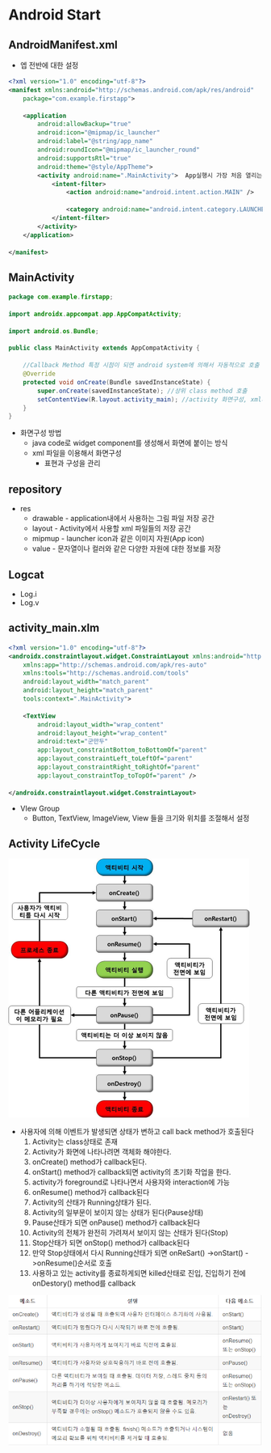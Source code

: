 # Android Start

## AndroidManifest.xml

* 엡 전반에 대한 설정

```xml
<?xml version="1.0" encoding="utf-8"?>
<manifest xmlns:android="http://schemas.android.com/apk/res/android"
    package="com.example.firstapp">

    <application
        android:allowBackup="true"
        android:icon="@mipmap/ic_launcher"
        android:label="@string/app_name"
        android:roundIcon="@mipmap/ic_launcher_round"
        android:supportsRtl="true"
        android:theme="@style/AppTheme">
        <activity android:name=".MainActivity">  App실행시 가장 처음 열리는 화면
            <intent-filter>
                <action android:name="android.intent.action.MAIN" />

                <category android:name="android.intent.category.LAUNCHER" />
            </intent-filter>
        </activity>
    </application>

</manifest>
```



## MainActivity

```java
package com.example.firstapp;

import androidx.appcompat.app.AppCompatActivity;

import android.os.Bundle;

public class MainActivity extends AppCompatActivity {

    //Callback Method 특정 시점이 되면 android system에 의해서 자동적으로 호출 =>해당 class에 instance가 생성될떄
    @Override
    protected void onCreate(Bundle savedInstanceState) {
        super.onCreate(savedInstanceState); //상위 class method 호출
        setContentView(R.layout.activity_main); //activity 화면구성, xml파일이름은 무조건 소문자여야한다
    }
}

```

* 화면구성 방법
  * java code로 widget component를 생성해서 화면에 붙이는 방식
  * xml 파일을 이용해서 화면구성
    * 표현과 구성을 관리

## repository

* res
  * drawable - application내에서 사용하는 그림 파일 저장 공간
  * layout - Activity에서 사용할 xml 파일들의 저장 공간
  * mipmup - launcher icon과 같은 이미지 자원(App icon)
  * value - 문자열이나 컬러와 같은 다양한 자원에 대한 정보를 저장

## Logcat

* Log.i
* Log.v

## activity_main.xlm

```xml
<?xml version="1.0" encoding="utf-8"?>
<androidx.constraintlayout.widget.ConstraintLayout xmlns:android="http://schemas.android.com/apk/res/android"
    xmlns:app="http://schemas.android.com/apk/res-auto"
    xmlns:tools="http://schemas.android.com/tools"
    android:layout_width="match_parent"
    android:layout_height="match_parent"
    tools:context=".MainActivity">

    <TextView
        android:layout_width="wrap_content"
        android:layout_height="wrap_content"
        android:text="군만두"
        app:layout_constraintBottom_toBottomOf="parent"
        app:layout_constraintLeft_toLeftOf="parent"
        app:layout_constraintRight_toRightOf="parent"
        app:layout_constraintTop_toTopOf="parent" />

</androidx.constraintlayout.widget.ConstraintLayout>
```

* VIew Group 
  * Button, TextView, ImageView, View 들을 크기와 위치를 조절해서 설정

## Activity LifeCycle

<img src="image/2-4-1-1.jpg" alt="img" style="zoom:50%;" /> 

* 사용자에 의해 이벤트가 발생되면 상태가 변하고 call back method가 호출된다
  1. Activity는 class상태로 존재
  2. Activity가 화면에 나타나려면 객체화 해야한다.
  3. onCreate() method가 callback된다.
  4. onStart() method가 callback되면 activity의 초기화 작업을 한다.
  5. activity가 foreground로 나타나면서 사용자와 interaction에 가능
  6. onResume() method가 callback된다
  7. Activity의 산태가 Running상태가 된다.
  8. Activity의 일부문이 보이지 않는 상태가 된다(Pause상태)
  9. Pause산태가 되면 onPause() method가 callback된다
  10. Activity의 전체가 완전히 가려져서 보이지 않는 산태가 된다(Stop)
  11. Stop산태가 되면 onStop() method가 callback된다
  12. 만약 Stop상태에서 다시 Running산태가 되면 onReSart() ->onStart() ->onResume()순서로 호출
  13. 사용하고 있는 activity를 종료하게되면 killed산태로 진입, 진입하기 전에 onDestory() method를 callback

<img src="image/image-20200317151202533.png" alt="image-20200317151202533" style="zoom: 80%;" /> 

